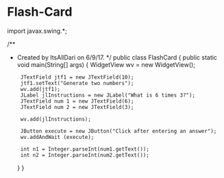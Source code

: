 # Flash-Card
import javax.swing.*;

/**
 * Created by ItsAllDari on 6/9/17.
 */
public class FlashCard {
    public static void main(String[] args) {
        WidgetView wv = new WidgetView();

        JTextField jtf1 = new JTextField(10);
        jtf1.setText("Generate two numbers");
        wv.add(jtf1);
        JLabel jlInstructions = new JLabel("What is 6 times 3?");
        JTextField num 1 = new JTextField(6);
        JTextField num 2 = new JTextField(3);

        wv.add(jlInstructions);

        JButton execute = new JButton("Click after entering an answer");
        wv.addAndWait (execute);

        int n1 = Integer.parseInt(num1.getText());
        int n2 = Integer.parseInt(num2.getText());


    }
}
